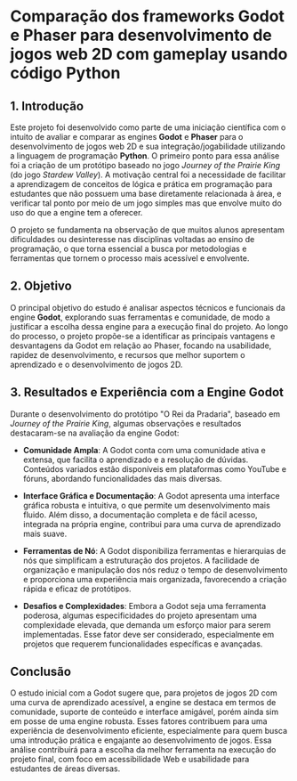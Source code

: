 # Comparação dos frameworks Godot e Phaser para desenvolvimento de jogos web 2D com gameplay usando código Python

## 1. Introdução
Este projeto foi desenvolvido como parte de uma iniciação científica com o intuito de avaliar e comparar as engines **Godot** e **Phaser** para o desenvolvimento de jogos web 2D e sua integração/jogabilidade utilizando a linguagem de programação **Python**. O primeiro ponto para essa análise foi a criação de um protótipo baseado no jogo *Journey of the Prairie King* (do jogo *Stardew Valley*). A motivação central foi a necessidade de facilitar a aprendizagem de conceitos de lógica e prática em programação para estudantes que não possuem uma base diretamente relacionada à área, e verificar tal ponto por meio de um jogo simples mas que envolve muito do uso do que a engine tem a oferecer.

O projeto se fundamenta na observação de que muitos alunos apresentam dificuldades ou desinteresse nas disciplinas voltadas ao ensino de programação, o que torna essencial a busca por metodologias e ferramentas que tornem o processo mais acessível e envolvente.

## 2. Objetivo
O principal objetivo do estudo é analisar aspectos técnicos e funcionais da engine **Godot**, explorando suas ferramentas e comunidade, de modo a justificar a escolha dessa engine para a execução final do projeto. Ao longo do processo, o projeto propõe-se a identificar as principais vantagens e desvantagens da Godot em relação ao Phaser, focando na usabilidade, rapidez de desenvolvimento, e recursos que melhor suportem o aprendizado e o desenvolvimento de jogos 2D.

## 3. Resultados e Experiência com a Engine Godot
Durante o desenvolvimento do protótipo "O Rei da Pradaria", baseado em *Journey of the Prairie King*, algumas observações e resultados destacaram-se na avaliação da engine Godot:

- **Comunidade Ampla**: A Godot conta com uma comunidade ativa e extensa, que facilita o aprendizado e a resolução de dúvidas. Conteúdos variados estão disponíveis em plataformas como YouTube e fóruns, abordando funcionalidades das mais diversas.

- **Interface Gráfica e Documentação**: A Godot apresenta uma interface gráfica robusta e intuitiva, o que permite um desenvolvimento mais fluido. Além disso, a documentação completa e de fácil acesso, integrada na própria engine, contribui para uma curva de aprendizado mais suave.

- **Ferramentas de Nó**: A Godot disponibiliza ferramentas e hierarquias de nós que simplificam a estruturação dos projetos. A facilidade de organização e manipulação dos nós reduz o tempo de desenvolvimento e proporciona uma experiência mais organizada, favorecendo a criação rápida e eficaz de protótipos.

- **Desafios e Complexidades**: Embora a Godot seja uma ferramenta poderosa, algumas especificidades do projeto apresentam uma complexidade elevada, que demanda um esforço maior para serem implementadas. Esse fator deve ser considerado, especialmente em projetos que requerem funcionalidades específicas e avançadas.

## Conclusão
O estudo inicial com a Godot sugere que, para projetos de jogos 2D com uma curva de aprendizado acessível, a engine se destaca em termos de comunidade, suporte de conteúdo e interface amigável, porém ainda sim em posse de uma engine robusta. Esses fatores contribuem para uma experiência de desenvolvimento eficiente, especialmente para quem busca uma introdução prática e engajante ao desenvolvimento de jogos. Essa análise contribuirá para a escolha da melhor ferramenta na execução do projeto final, com foco em acessibilidade Web e usabilidade para estudantes de áreas diversas.
